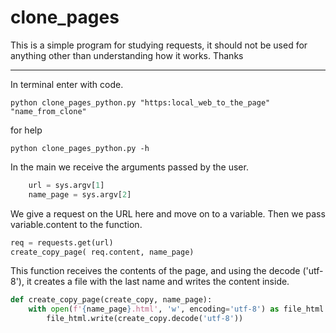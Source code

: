 # clone_pages
This is a simple program for studying requests, it should not be used for anything other than understanding how it works. Thanks

---

In terminal enter with code.

```
python clone_pages_python.py "https:local_web_to_the_page" "name_from_clone"
```

for help

```
python clone_pages_python.py -h
```

In the main we receive the arguments passed by the user.
```py
    url = sys.argv[1]
    name_page = sys.argv[2]
```

We give a request on the URL here and move on to a variable.
Then we pass variable.content to the function.
```py
req = requests.get(url)
create_copy_page( req.content, name_page)
```

This function receives the contents of the page, and using the decode ('utf-8'), it creates a file with the last name and writes the content inside.
```py
def create_copy_page(create_copy, name_page):
    with open(f'{name_page}.html', 'w', encoding='utf-8') as file_html:
        file_html.write(create_copy.decode('utf-8'))
```
